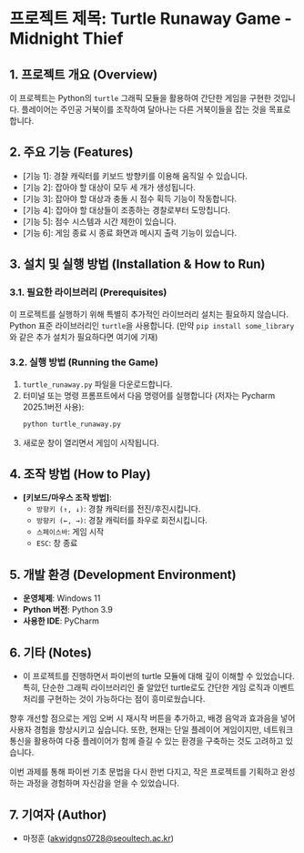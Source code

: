 # 프로젝트 제목: Turtle Runaway Game - Midnight Thief

## 1. 프로젝트 개요 (Overview)
이 프로젝트는 Python의 `turtle` 그래픽 모듈을 활용하여 간단한 게임을 구현한 것입니다. 플레이어는 주인공 거북이를 조작하여 달아나는 다른 거북이들을 잡는 것을 목표로 합니다.

## 2. 주요 기능 (Features)
* [기능 1]: 경찰 캐릭터를 키보드 방향키를 이용해 움직일 수 있습니다.
* [기능 2]: 잡아야 할 대상이 모두 세 개가 생성됩니다.
* [기능 3]: 잡아야 할 대상과 충돌 시 점수 획득 기능이 작동합니다.
* [기능 4]: 잡아야 할 대상들이 조종하는 경찰로부터 도망칩니다.
* [기능 5]: 점수 시스템과 시간 제한이 있습니다.
* [기능 6]: 게임 종료 시 종료 화면과 메시지 출력 기능이 있습니다.

## 3. 설치 및 실행 방법 (Installation & How to Run)

### 3.1. 필요한 라이브러리 (Prerequisites)
이 프로젝트를 실행하기 위해 특별히 추가적인 라이브러리 설치는 필요하지 않습니다. Python 표준 라이브러리인 `turtle`을 사용합니다.
(만약 `pip install some_library` 와 같은 추가 설치가 필요하다면 여기에 기재)

### 3.2. 실행 방법 (Running the Game)
1.  `turtle_runaway.py` 파일을 다운로드합니다.
2.  터미널 또는 명령 프롬프트에서 다음 명령어를 실행합니다 (저자는 Pycharm 2025.1버전 사용):
    ```bash
    python turtle_runaway.py
    ```
3.  새로운 창이 열리면서 게임이 시작됩니다.

## 4. 조작 방법 (How to Play)
* **[키보드/마우스 조작 방법]**:
    * `방향키 (↑, ↓)`: 경찰 캐릭터를 전진/후진시킵니다.
    * `방향키 (←, →)`: 경찰 캐릭터를 좌우로 회전시킵니다.
    * `스페이스바`: 게임 시작
    * `ESC`: 창 종료

## 5. 개발 환경 (Development Environment)
* **운영체제**: Windows 11
* **Python 버전**: Python 3.9
* **사용한 IDE**: PyCharm
  
## 6. 기타 (Notes)
* 이 프로젝트를 진행하면서 파이썬의 turtle 모듈에 대해 깊이 이해할 수 있었습니다. 특히, 단순한 그래픽 라이브러리인 줄 알았던 turtle로도 간단한 게임 로직과 이벤트 처리를 구현하는 것이 가능하다는 점이 흥미로웠습니다.

향후 개선할 점으로는 게임 오버 시 재시작 버튼을 추가하고, 배경 음악과 효과음을 넣어 사용자 경험을 향상시키고 싶습니다. 또한, 현재는 단일 플레이어 게임이지만, 네트워크 통신을 활용하여 다중 플레이어가 함께 즐길 수 있는 환경을 구축하는 것도 고려하고 있습니다.

이번 과제를 통해 파이썬 기초 문법을 다시 한번 다지고, 작은 프로젝트를 기획하고 완성하는 과정을 경험하며 자신감을 얻을 수 있었습니다.

## 7. 기여자 (Author)
* 마정훈 (akwjdgns0728@seoultech.ac.kr)
